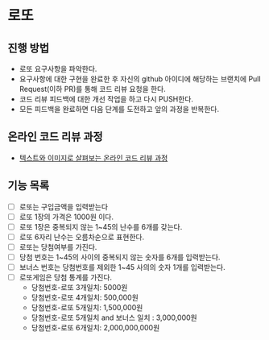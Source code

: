 # 로또
## 진행 방법
* 로또 요구사항을 파악한다.
* 요구사항에 대한 구현을 완료한 후 자신의 github 아이디에 해당하는 브랜치에 Pull Request(이하 PR)를 통해 코드 리뷰 요청을 한다.
* 코드 리뷰 피드백에 대한 개선 작업을 하고 다시 PUSH한다.
* 모든 피드백을 완료하면 다음 단계를 도전하고 앞의 과정을 반복한다.

## 온라인 코드 리뷰 과정
* [텍스트와 이미지로 살펴보는 온라인 코드 리뷰 과정](https://github.com/next-step/nextstep-docs/tree/master/codereview)

## 기능 목록

- [ ] 로또는 구입금액을 입력받는다
- [ ] 로또 1장의 가격은 1000원 이다.
- [ ] 로또 1장은 중복되지 않는 1~45의 난수를 6개를 갖는다.
- [ ] 로또 6자리 난수는 오름차순으로 표현한다.
- [ ] 로또는 당첨여부를 가진다.
- [ ] 당첨 번호는 1~45의 사이의 중복되지 않는 숫자를 6개를 입력받는다.
- [ ] 보너스 번호는 당첨번호를 제외한 1~45 사의의 숫자 1개를 입력받는다.
- [ ] 로또게임은 당첨 통계를 가진다.
  - 당첨번호-로또 3개일치: 5000원
  - 당첨번호-로또 4개일치: 500,000원
  - 당첨번호-로또 5개일치: 1,500,000원
  - 당첨번호-로또 5개일치 and 보너스 일치 : 3,000,000원
  - 당첨번호-로또 6개일치: 2,000,000,000원
